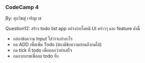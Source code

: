 ### CodeCamp 4 ###
ฺBy: ศุภวิชญ์ เจริญเวช

Question12:
  สร้าง todo list app อย่างง่ายโดยมี UI คร่าวๆ และ feature ดังนี้
  - กล่องข้อความ Input ใส่ว่าจะทำอะไร
  - กด ADD เพื่อเพิ่ม Todo (ต้องมีข้อความก่อนถึงกดได้)
  - กด tick ที่ todo เพื่อบอกว่าทำเสร็จ
  - กดกากบาทเพื่อลบ todo ทิ้ง